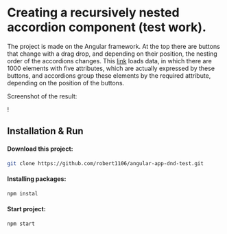 # Creating a recursively nested accordion component (test work).

The project is made on the Angular framework.
At the top there are buttons that change with a drag drop, and depending on their position, the nesting order of the accordions changes. This [link](https://gist.githubusercontent.com/CJRoman/53790acd766cd2820da6bbf884235cec/raw/5e392796d26c956c2585c1a29a1d4ead1487fb63/items.json) loads data, in which there are 1000 elements with five attributes, which are actually expressed by these buttons, and accordions group these elements by the required attribute, depending on the position of the buttons.


Screenshot of the result:

!


## Installation & Run
#### Download this project:
```bash
git clone https://github.com/robert1106/angular-app-dnd-test.git
```
#### Installing packages:
```bash
npm instal
```
#### Start project:
```bash
npm start
```
